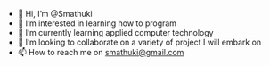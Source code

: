 - 👋 Hi, I’m @Smathuki
- 👀 I’m interested in learning how to program
- 🌱 I’m currently learning applied computer technology
- 💞️ I’m looking to collaborate on a variety of project I will embark on
- 📫 How to reach me on smathuki@gmail.com


